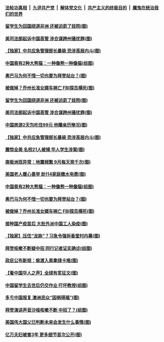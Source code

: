 

####  [法轮功真相](../../../../basic/blob/master/README.md?t=12191731) &nbsp;|&nbsp; [九评共产党](../../../../9ping.md/blob/master/README.md?t=12191731) &nbsp;|&nbsp; [解体党文化](../../../../jtdwh.md/blob/master/README.md?t=12191731)  &nbsp;|&nbsp; [共产主义的终极目的](../../../../gczydzjmd.md/blob/master/README.md?t=12191731) &nbsp;|&nbsp; [魔鬼在统治我们的世界](../../../../mgztzwmdsj.md/blob/master/README.md?t=12191731) 

#### [留学生为回国绕道非洲 还被迫逛了妓院(图)](../pages/p3/956306.md?t=12191731) 

#### [美司法部起诉中国高管 涉合谋跨州骚扰罪(图)](../pages/p3/956308.md?t=12191731) 

#### [【独家】中共应急管理部长暴毙 恐涉高层内斗(图)](../pages/p3/956301.md?t=12191731) 

#### [中国竟有2种大熊猫：一种像熊一种像猫(组图)](../pages/p3/956199.md?t=12191731) 

#### [奥巴马为何不惜一切也要为拜登站台？(图)](../pages/p3/956200.md?t=12191731) 

#### [被做掉？乔州长准女婿车祸亡 FBI探员横死(图)](../pages/p3/956185.md?t=12191731) 

#### [留学生为回国绕道非洲 还被迫逛了妓院(图)](../pages/p3/956306.md?t=12191731) 

#### [美司法部起诉中国高管 涉合谋跨州骚扰罪(图)](../pages/p3/956308.md?t=12191731) 

#### [中国旅游2天包吃住99元 他曝亲历惨况(图)](../pages/p3/956302.md?t=12191731) 

#### [【独家】中共应急管理部长暴毙 恐涉高层内斗(图)](../pages/p3/956301.md?t=12191731) 

#### [震惊全美 名校21人被捕 华人学生涉案(图)](../pages/p3/956289.md?t=12191731) 

#### [南极洲现异常：地震频繁 9月每天晃千次(图)](../pages/p3/956285.md?t=12191731) 

#### [美国老人暖心善举 助114家庭缴水电费(图)](../pages/p3/956232.md?t=12191731) 

#### [中国竟有2种大熊猫：一种像熊一种像猫(组图)](../pages/p3/956199.md?t=12191731) 

#### [奥巴马为何不惜一切也要为拜登站台？(图)](../pages/p3/956200.md?t=12191731) 

#### [被做掉？乔州长准女婿车祸亡 FBI探员横死(图)](../pages/p3/956185.md?t=12191731) 

#### [接种国产疫苗后 大批外派中国工人染疫(图)](../pages/p3/956191.md?t=12191731) 

#### [【独家】压住“龙脉”？习急令强拆香堂村内幕(图)](../pages/p3/956145.md?t=12191731) 

#### [拜登咳嗽不断疑中招 同行记者证实确诊(组图)](../pages/p3/956135.md?t=12191731) 

#### [政庇公布新规：偷渡入美拿绿卡难(图)](../pages/p3/956070.md?t=12191731) 

#### [【看中国华人之声】全球有奖征文(图)](../pages/p3/953963.md?t=12191731) 

#### [中国留学生去世后仍交作业 吓坏教授(组图)](../pages/p3/956051.md?t=12191731) 

#### [多亏中国报复 澳洲民众“因祸得福”(图)](../pages/p3/956040.md?t=12191731) 

#### [拜登演讲声音沙哑咳嗽不断 中招了？(组图)](../pages/p3/956050.md?t=12191731) 

#### [美国伟大国父已判断未来会发生什么事情(图)](../pages/p3/956037.md?t=12191731) 

#### [亿万夫妇被害3年 更多细节首次公开(图)](../pages/p3/956017.md?t=12191731) 

